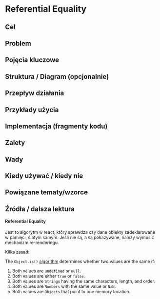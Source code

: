 # Referential Equality

## Cel

## Problem

## Pojęcia kluczowe

## Struktura / Diagram (opcjonalnie)

## Przepływ działania

## Przykłady użycia

## Implementacja (fragmenty kodu)

## Zalety

## Wady

## Kiedy używać / kiedy nie

## Powiązane tematy/wzorce

## Źródła / dalsza lektura


#### Referential Equality

Jest to algorytm w react, który sprawdza czy dane obiekty zadeklarowane w pamięci, ś atym samym.
Jeśli nie są, a są pokazywane, należy wymusić mechanizm re-renderingu.

Kilka zasad:

The `Object.is()` [algorithm](https://developer.mozilla.org/en-US/docs/Web/JavaScript/Reference/Global_Objects/Object/is#description) determines whether two values are the same if:

1. Both values are `undefined` or `null`.
2. Both values are either `true` or `false`.
3. Both values are `Strings` having the same characters, length, and order.
4. Both values are `Numbers` with the same value or `NaN`.
5. Both values are `Objects` that point to one memory location.
